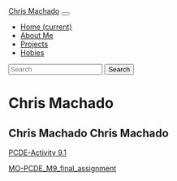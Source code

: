 <!DOCTYPE html>
<html lang="en">
    <head>
        <title>Chris Machado's Portfolio</title>
        <meta name="viewport" content="width=device-width, initial-scale=1.0">
        <link href="css/bootstrap.min.css" rel="stylesheet" media="screen">
    </head>
<body>
    <nav class="navbar navbar-expand-lg navbar-light bg-dark">
        <a class="navbar-brand" href="#">Chris Machado</a>
        <button class="navbar-toggler" type="button" data-toggle="collapse" data-target="#navbarSupportedContent" aria-controls="navbarSupportedContent" aria-expanded="false" aria-label="Toggle navigation">
         <span class="navbar-toggler-icon"></span>
        </button>
        <!-- div containing the toggable navigation -->
        <div class="collapse navbar-collapse" id="navbarSupportedContent">
        <!-- navigation menu -->
            <ul class="navbar-nav mr-auto">
            <!-- active link corresponding to the current page -->
                <li class="nav-item active">
                    <a class="nav-link" href="#">Home <span class="sr-only">(current)</span></a>
                </li>
                <li class="nav-item">
                    <a class="nav-link" href="#">About Me</a>
                <li class="nav-item">
                    <a class="nav-link disabled" href="#">Projects</a>
                </li>
                <li class="nav-item">
                    <a class="nav-link disabled" href="#">Hobies</a>
                </li>
            </ul>
            <!-- inline form inside the navbar -->
            <form class="form-inline my-2 my-lg-0">
                <input class="form-control mr-sm-2" type="search" placeholder="Search" aria-label="Search">
                <button class="btn btn-outline-success my-2 my-sm-0" type="submit">Search</button>
            </form>
        </div>
    </nav>
    <h1>Chris Machado</h1>

<script src="//code.jquery.com/jquery.js"></script>
<script src="js/bootstrap.min.js"></script>

</body>
</html>
<h2> Chris Machado <span class="badge badge-secondary">Chris Machado</span></h2>




[PCDE-Activity 9.1](https://chris-machado.github.io/PCDE-Activity-9.1/)

[MO-PCDE_M9_final_assignment](https://chris-machado.github.io/MO-PCDE_M9_final_assignment)

